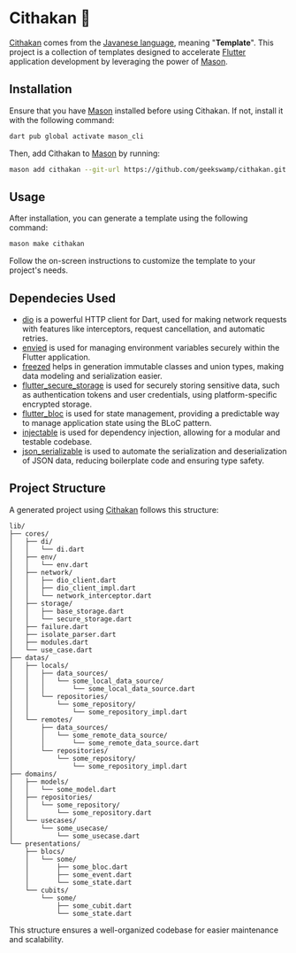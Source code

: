 # Cithakan 🧱

[Cithakan] comes from the [Javanese language], meaning "**Template**". This project is a collection of templates designed to accelerate [Flutter] application development by leveraging the power of [Mason].

## Installation

Ensure that  you have [Mason] installed before using Cithakan. If not, install it with the following command:

```bash
dart pub global activate mason_cli
```

Then, add Cithakan to [Mason] by running:

```bash
mason add cithakan --git-url https://github.com/geekswamp/cithakan.git
```

## Usage

After installation, you can generate a template using the following command:

```bash
mason make cithakan
```

Follow the on-screen instructions to customize the template to your project's needs.

## Dependecies Used

- [dio] is a powerful HTTP client for Dart, used for making network requests with features like interceptors, request cancellation, and automatic retries.
- [envied] is used for managing environment variables securely within the Flutter application.
- [freezed] helps in generation immutable classes and union types, making data modeling and serialization easier.
- [flutter_secure_storage] is used for securely storing sensitive data, such as authentication tokens and user credentials, using platform-specific encrypted storage.
- [flutter_bloc] is used for state management, providing a predictable way to manage application state using the BLoC pattern.
- [injectable] is used for dependency injection, allowing for a modular and testable codebase.
- [json_serializable] is used to automate the serialization and deserialization of JSON data, reducing boilerplate code and ensuring type safety.

## Project Structure

A generated project using [Cithakan] follows this structure:

```
lib/
├── cores/
│   ├── di/
│   │   └── di.dart
│   ├── env/
│   │   └── env.dart
│   ├── network/
│   │   ├── dio_client.dart
│   │   ├── dio_client_impl.dart
│   │   └── network_interceptor.dart
│   ├── storage/
│   │   ├── base_storage.dart
│   │   └── secure_storage.dart
│   ├── failure.dart
│   ├── isolate_parser.dart
│   ├── modules.dart
│   └── use_case.dart
├── datas/
│   ├── locals/
│   │   ├── data_sources/
│   │   │   └── some_local_data_source/
│   │   │       └── some_local_data_source.dart
│   │   └── repositories/
│   │       └── some_repository/
│   │           └── some_repository_impl.dart
│   └── remotes/
│       ├── data_sources/
│       │   └── some_remote_data_source/
│       │       └── some_remote_data_source.dart
│       └── repositories/
│           └── some_repository/
│               └── some_repository_impl.dart
├── domains/
│   ├── models/
│   │   └── some_model.dart
│   ├── repositories/
│   │   └── some_repository/
│   │       └── some_repository.dart
│   └── usecases/
│       └── some_usecase/
│           └── some_usecase.dart
└── presentations/
    ├── blocs/
    │   └── some/
    │       ├── some_bloc.dart
    │       ├── some_event.dart
    │       └── some_state.dart
    └── cubits/
        └── some/
            ├── some_cubit.dart
            └── some_state.dart
```

This structure ensures a well-organized codebase for easier maintenance and scalability.


<!-- Links -->
[Javanese language]: https://en.wikipedia.org/wiki/Javanese_language
[Mason]: https://pub.dev/packages/mason
[Flutter]: https://flutter.dev
[Cithakan]: https://github.com/geekswamp/cithakan.git
[dio]: https://pub.dev/packages/dio
[envied]: https://pub.dev/packages/envied
[freezed]: https://pub.dev/packages/freezed
[flutter_secure_storage]: https://pub.dev/packages/flutter_secure_storage
[flutter_bloc]: https://pub.dev/packages/flutter_bloc
[injectable]: https://pub.dev/packages/injectable
[json_serializable]: https://pub.dev/packages/json_serializable